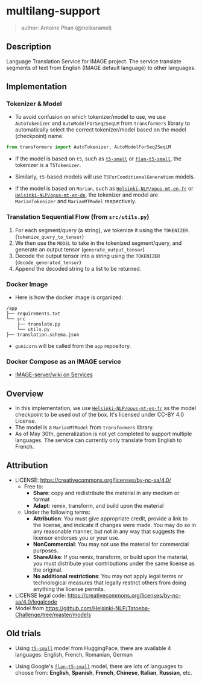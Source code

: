 # multilang-support

> author: Antoine Phan (@notkaramel)

## Description
Language Translation Service for IMAGE project. The service translate segments of text from English (IMAGE default language) to other languages.

## Implementation
### Tokenizer & Model
- To avoid confusion on which tokenizer/model to use, we use `AutoTokenizer` and `AutoModelFOrSeq2SeqLM` from `transformers` library to automatically select the correct tokenizer/model based on the model (checkpoint) name.
```python
from transformers import AutoTokenizer, AutoModelForSeq2SeqLM
```
- If the model is based on `t5`, such as [`t5-small`](https://huggingface.co/t5-small) or [`flan-t5-small`](https://huggingface.co/google/flan-t5-small), the tokenizer is a `T5Tokenizer`.
- Similarly, `t5`-based models will use `T5ForConditionalGeneration` models.

- If the model is based on `Marian`, such as [`Helsinki-NLP/opus-mt-en-fr`](https://huggingface.co/Helsinki-NLP/opus-mt-en-fr) or [`Helsinki-NLP/opus-mt-en-de`](https://huggingface.co/Helsinki-NLP/opus-mt-en-de), the tokenizer and model are  `MarianTokenizer` and `MarianMTModel` respectively.
### Translation Sequential Flow (from `src/utils.py`)
1. For each segment/query (a string), we tokenize it using the `TOKENIZER`. (`tokenize_query_to_tensor`)
2. We then use the `MODEL` to take in the tokenized segment/query, and generate an output tensor (`generate_output_tensor`)
3. Decode the output tensor into a string using the `TOKENIZER` (`decode_generated_tensor`)
4. Append the decoded string to a list to be returned.

### Docker Image
- Here is how the docker image is organized:
```
/app
├── requirements.txt
└── src
    ├── translate.py
    └── utils.py
├── translation.schema.json
```
- `gunicorn` will be called from the `app` repository.


### Docker Compose as an IMAGE service
- [IMAGE-server/wiki on Services](https://github.com/Shared-Reality-Lab/IMAGE-server/wiki/2.-Handlers,-Preprocessors-and-Services#services)

## Overview
- In this implementation, we use [`Helsinki-NLP/opus-mt-en-fr`](https://huggingface.co/Helsinki-NLP/opus-mt-en-fr) as the model checkpoint to be used out of the box. It's licensed under CC-BY 4.0 License.
- The model is a `MarianMTModel` from `transformers` library.
- As of May 30th, generalization is not yet completed to support multiple languages. The service can currently only translate from English to French.
  
## Attribution
- LICENSE: https://creativecommons.org/licenses/by-nc-sa/4.0/
  - Free to:
    - **Share**: copy and redistribute the material in any medium or format
    - **Adapt**: remix, transform, and build upon the material
  - Under the following terms:
    - **Attribution**:  You must give appropriate credit, provide a link to the license, and indicate if changes were made. You may do so in any reasonable manner, but not in any way that suggests the licensor endorses you or your use.
    - **NonCommercial**:  You may not use the material for commercial purposes.
    - **ShareAlike**: If you remix, transform, or build upon the material, you must distribute your contributions under the same license as the original.
    - **No additional restrictions**: You may not apply legal terms or technological measures that legally restrict others from doing anything the license permits.
- LICENSE legal code: https://creativecommons.org/licenses/by-nc-sa/4.0/legalcode
- Model from https://github.com/Helsinki-NLP/Tatoeba-Challenge/tree/master/models

## Old trials
- Using [`t5-small`](https://huggingface.co/t5-small) model from HuggingFace, there are available 4 languages: English, French, Romanian, German

- Using Google's [`flan-t5-small`](https://huggingface.co/google/flan-t5-small) model, there are lots of languages to choose from: **English**, **Spanish**, **French**, **Chinese**, **Italian**, **Russian**, etc.
